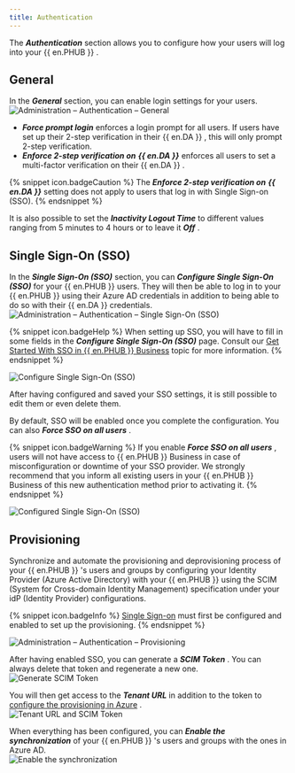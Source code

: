 ```yaml
---
title: Authentication
---
```

The ***Authentication*** section allows you to configure how your users will log into your {{ en.PHUB }} .  

## General 

In the ***General*** section, you can enable login settings for your users.  
![Administration – Authentication – General](/img/en/hub/Hub2194.png)  

* ***Force prompt login*** enforces a login prompt for all users. If users have set up their 2-step verification in their {{ en.DA }} , this will only prompt 2-step verification. 
* ***Enforce 2-step verification on*** ***{{ en.DA }}*** enforces all users to set a multi-factor verification on their {{ en.DA }} . 

{% snippet icon.badgeCaution %} 
The ***Enforce 2-step verification on*** ***{{ en.DA }}*** setting does not apply to users that log in with Single Sign-on (SSO). 
{% endsnippet %}
 
It is also possible to set the ***Inactivity Logout Time*** to different values ranging from 5 minutes to 4 hours or to leave it ***Off*** .  

## Single Sign-On (SSO) 

In the ***Single Sign-On (SSO)*** section, you can ***Configure Single Sign-On (SSO)*** for your {{ en.PHUB }} users. They will then be able to log in to your {{ en.PHUB }} using their Azure AD credentials in addition to being able to do so with their {{ en.DA }} credentials.  
![Administration – Authentication – Single Sign-On (SSO)](/img/en/hub/Hub2196.png)  

{% snippet icon.badgeHelp %} 
When setting up SSO, you will have to fill in some fields in the ***Configure Single Sign-On (SSO)*** page. Consult our [Get Started With SSO in {{ en.PHUB }} Business](/hub/getting-started/get-started-sso-hub-business/) topic for more information. 
{% endsnippet %}
 
![Configure Single Sign-On (SSO)](/img/en/hub/Hub2197.png)  

After having configured and saved your SSO settings, it is still possible to edit them or even delete them.  

By default, SSO will be enabled once you complete the configuration. You can also ***Force SSO on all users*** .  

{% snippet icon.badgeWarning %} 
If you enable ***Force SSO on all users*** , users will not have access to {{ en.PHUB }} Business in case of misconfiguration or downtime of your SSO provider. We strongly recommend that you inform all existing users in your {{ en.PHUB }} Business of this new authentication method prior to activating it. 
{% endsnippet %}
 
![Configured Single Sign-On (SSO)](/img/en/hub/Hub2198.png)  

## Provisioning 

Synchronize and automate the provisioning and deprovisioning process of your {{ en.PHUB }}  's users and groups by configuring your Identity Provider (Azure Active Directory) with your {{ en.PHUB }} using the SCIM (System for Cross-domain Identity Management) specification under your idP (Identity Provider) configurations.  

{% snippet icon.badgeInfo %} 
[Single Sign-on](#single-sign-on-sso) must first be configured and enabled to set up the provisioning. 
{% endsnippet %}
 
![Administration – Authentication – Provisioning](/img/en/hub/Hub2195.png)  

After having enabled SSO, you can generate a ***SCIM Token*** . You can always delete that token and regenerate a new one.  
![Generate SCIM Token](/img/en/hub/Hub2199.png)  

You will then get access to the ***Tenant URL*** in addition to the token to [configure the provisioning in Azure](/hub/getting-started/get-started-sso-hub-business/configure-sso-authentication-microsoft-azure/) .  
![Tenant URL and SCIM Token](/img/en/hub/Hub2200.png)  

When everything has been configured, you can ***Enable the synchronization*** of your {{ en.PHUB }}  's users and groups with the ones in Azure AD.  
![Enable the synchronization](/img/en/hub/Hub2201.png)  

